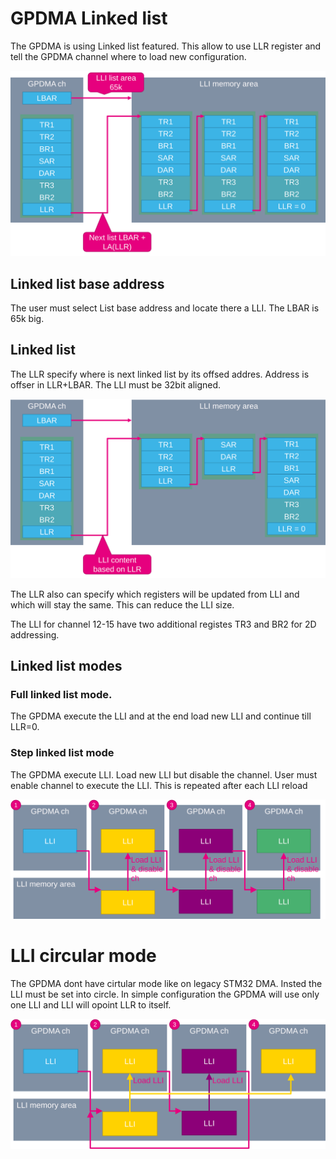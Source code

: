 # GPDMA Linked list

The GPDMA is using Linked list featured. 
This allow to use LLR register and tell the GPDMA channel where to load new configuration. 

![LLI](./img/32.svg)

## Linked list base address

The user must select List base address and locate there a LLI. The LBAR is 65k big.

## Linked list

The LLR specify where is next linked list by its offsed addres. 
Address is offser in LLR+LBAR. The LLI must be 32bit aligned. 

![LLI LLR](./img/33.svg)

The LLR also can specify which registers will be updated from LLI and which will stay the same. This can reduce the LLI size. 

The LLI for channel 12-15 have two additional registes TR3 and BR2 for 2D addressing. 


## Linked list modes

### Full linked list mode. 

The GPDMA execute the LLI and at the end load new LLI and continue till LLR=0.

### Step linked list mode

The GPDMA execute LLI. Load new LLI but disable the channel. 
User must enable channel to execute the LLI. This is repeated after each LLI reload 

![LLI step mode](./img/34.svg)


# LLI circular mode

The GPDMA dont have cirtular mode like on legacy STM32 DMA. 
Insted the LLI must be set into circle. In simple configuration the GPDMA will use only one LLI and LLI will opoint LLR to itself. 

![LLI circular mode](./img/35.svg)


